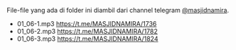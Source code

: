 File-file yang ada di folder ini diambil dari channel telegram [@masjidnamira](https://t.me/MASJIDNAMIRA).

- 01_06-1.mp3 https://t.me/MASJIDNAMIRA/1736
- 01_06-2.mp3 https://t.me/MASJIDNAMIRA/1782
- 01_06-3.mp3 https://t.me/MASJIDNAMIRA/1824 
